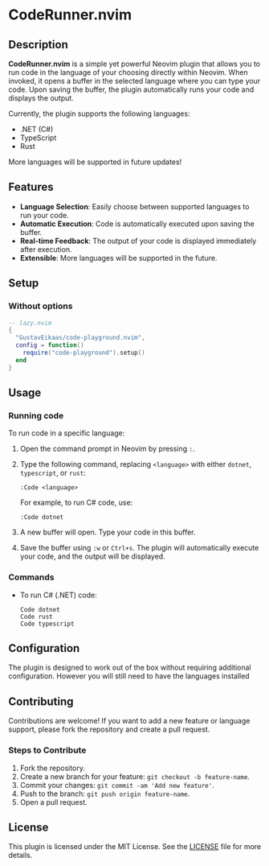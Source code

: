 # CodeRunner.nvim

## Description

**CodeRunner.nvim** is a simple yet powerful Neovim plugin that allows you to run code in the language of your choosing directly within Neovim. When invoked, it opens a buffer in the selected language where you can type your code. Upon saving the buffer, the plugin automatically runs your code and displays the output. 

Currently, the plugin supports the following languages:

- .NET (C#)
- TypeScript
- Rust

More languages will be supported in future updates!

## Features

- **Language Selection**: Easily choose between supported languages to run your code.
- **Automatic Execution**: Code is automatically executed upon saving the buffer.
- **Real-time Feedback**: The output of your code is displayed immediately after execution.
- **Extensible**: More languages will be supported in the future.

## Setup

### Without options
```lua
-- lazy.nvim
{
  "GustavEikaas/code-playground.nvim",
  config = function()
    require("code-playground").setup()
  end
}
```

## Usage

### Running code 

To run code in a specific language:

1. Open the command prompt in Neovim by pressing `:`.

2. Type the following command, replacing `<language>` with either `dotnet`, `typescript`, or `rust`:

   ```vim
   :Code <language>
   ```

   For example, to run C# code, use:

   ```vim
   :Code dotnet
   ```

3. A new buffer will open. Type your code in this buffer.

4. Save the buffer using `:w` or `Ctrl+s`. The plugin will automatically execute your code, and the output will be displayed.

### Commands

- To run C# (.NET) code:

  ```vim
  Code dotnet
  Code rust
  Code typescript
  ```

## Configuration

The plugin is designed to work out of the box without requiring additional configuration. However you will still need to have the languages installed 

## Contributing

Contributions are welcome! If you want to add a new feature or language support, please fork the repository and create a pull request.

### Steps to Contribute

1. Fork the repository.
2. Create a new branch for your feature: `git checkout -b feature-name`.
3. Commit your changes: `git commit -am 'Add new feature'`.
4. Push to the branch: `git push origin feature-name`.
5. Open a pull request.

## License

This plugin is licensed under the MIT License. See the [LICENSE](./LICENSE) file for more details.


